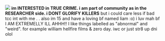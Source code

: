 ![](https://files.catbox.moe/ckidrh.png)
**im INTERESTED in TRUE CRIME. i am part of community as in the RESEARCHER side. i DONT GLORIFY KILLERS** but i could care less if bad tcc int with me . . also im 15 and have a loving bf named liam :o) i luv mah bf
I AM EXTREMELLY ILL AHHH!! I like things labelled as "abnormal" and "weird". for example william hellfire films & zero day. iwc or just str8 up dni olol
